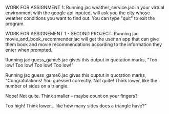 WORK FOR ASSIGNMENT 1: Running jac weather_service.jac in your virtual environment with the google api inputed, 
will ask you the city whose weather conditions you want to find out.
You can type "quit" to exit the program.

WORK FOR ASSIGNEMENT 1 - SECOND PROJECT: Running jac movie_and_book_recommender.jac will get the user an app that can give them
book and movie recommendations according to the information they enter when prompted.


Running jac guess_game5.jac gives this output in quotation marks, "Too low!
Too low!
Too low!
Too low!"

Running jac guess_game6.jac gives this ouptut in quotation marks, "Congratulations! You guessed correctly.
Not quite! Think lower, like the number of sides on a triangle.

Nope! Not quite. Think smaller – maybe count on your fingers?

Too high! Think lower... like how many sides does a triangle have?"
